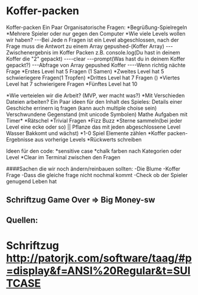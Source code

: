 # Koffer-packen

Koffer-packen
Ein Paar Organisatorische Fragen:
*Begrüßung-Spielregeln *Mehrere Spieler oder nur gegen den Computer *Wie viele Levels wollen wir haben? ---Bei Jede n Fragen ist ein Level abgeschlossen, nach der Frage muss die Antwort zu einem Array gepushed-(Koffer Array) ---Zwischenergebnis im Koffer Packen z.B. console.log(Du hast in deinem Koffer die "2" gepackt) ----clear ---prompt(Was hast du in deinem Koffer gepackt?) ---Abfrage von Array gepushed Koffer ----Wenn richtig nächte Frage *Erstes Level hat 5 Fragen (1 Samen) *Zweites Level hat 5 schwieriegere Fragen(1 Tropfen) *Drittes Level hat 7 Fragen () *Viertes Level hat 7 schwierigere Fragen *Fünftes Level hat 10

*Wie verteielen wir die Arbeit? (MVP, wer macht was?) *Mit Verschieden Dateien arbeiten?
Ein Paar ideen für den Inhalt des Spieles:
Details einer Geschiche errinern iq fragen (kann auch multiple choise sein) Verschwundene Gegenstand (mit unicode Symbolen) Mathe Aufgaben mit Timer\* *Rätschel *Trivial Fragen *Fizz Buzz *Sterne sammeln(bei jeder Level eine ecke oder so) || Pflanze das mit jeden abgeschlossene Level Wasser Bakkomt und wächst) *1-0 Spiel Elemente zählen *Koffer packen-Ergebnisse aus vorherige Levels \*Rückwerts schreiben

Ideen für den code:
*sensitive case *chalk farben nach Kategorien oder Level \*Clear im Terminal zwischen den Fragen

####Sachen die wir noch ändern/reinbauen sollten:
-Die Blume
-Koffer Frage
-Dass die gleiche frage nicht nochmal kommt
-Check ob der Spieler genugend Leben hat

## Schriftzug Game Over => Big Money-sw

## Quellen:

# Schriftzug http://patorjk.com/software/taag/#p=display&f=ANSI%20Regular&t=SUITCASE
